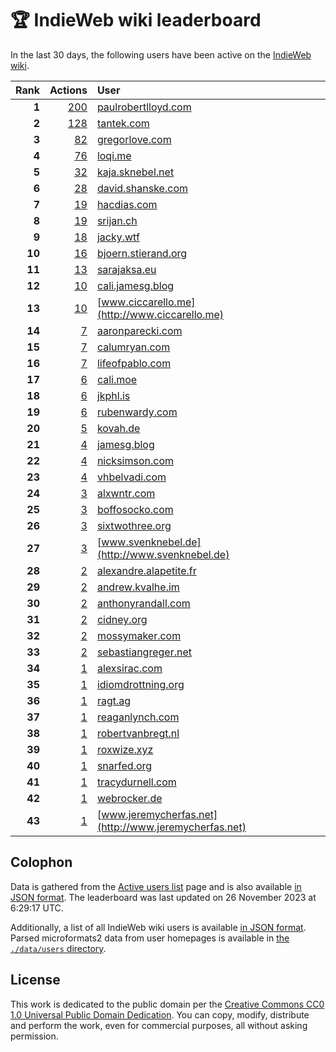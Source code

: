 # 🏆 IndieWeb wiki leaderboard

In the last 30 days, the following users have been active on the [IndieWeb wiki](https://indieweb.org).

| Rank | Actions | User |
|-----:|--------:|:-----|
| **1** | [200](https://indieweb.org/Special:Contributions/Paulrobertlloyd.com) | [paulrobertlloyd.com](http://paulrobertlloyd.com) |
| **2** | [128](https://indieweb.org/Special:Contributions/Tantek.com) | [tantek.com](http://tantek.com) |
| **3** | [82](https://indieweb.org/Special:Contributions/Gregorlove.com) | [gregorlove.com](http://gregorlove.com) |
| **4** | [76](https://indieweb.org/Special:Contributions/Loqi.me) | [loqi.me](http://loqi.me) |
| **5** | [32](https://indieweb.org/Special:Contributions/Kaja.sknebel.net) | [kaja.sknebel.net](http://kaja.sknebel.net) |
| **6** | [28](https://indieweb.org/Special:Contributions/David.shanske.com) | [david.shanske.com](http://david.shanske.com) |
| **7** | [19](https://indieweb.org/Special:Contributions/Hacdias.com) | [hacdias.com](http://hacdias.com) |
| **8** | [19](https://indieweb.org/Special:Contributions/Srijan.ch) | [srijan.ch](http://srijan.ch) |
| **9** | [18](https://indieweb.org/Special:Contributions/Jacky.wtf) | [jacky.wtf](http://jacky.wtf) |
| **10** | [16](https://indieweb.org/Special:Contributions/Bjoern.stierand.org) | [bjoern.stierand.org](http://bjoern.stierand.org) |
| **11** | [13](https://indieweb.org/Special:Contributions/Sarajaksa.eu) | [sarajaksa.eu](http://sarajaksa.eu) |
| **12** | [10](https://indieweb.org/Special:Contributions/Cali.jamesg.blog) | [cali.jamesg.blog](http://cali.jamesg.blog) |
| **13** | [10](https://indieweb.org/Special:Contributions/Www.ciccarello.me) | [www.ciccarello.me](http://www.ciccarello.me) |
| **14** | [7](https://indieweb.org/Special:Contributions/Aaronparecki.com) | [aaronparecki.com](http://aaronparecki.com) |
| **15** | [7](https://indieweb.org/Special:Contributions/Calumryan.com) | [calumryan.com](http://calumryan.com) |
| **16** | [7](https://indieweb.org/Special:Contributions/Lifeofpablo.com) | [lifeofpablo.com](http://lifeofpablo.com) |
| **17** | [6](https://indieweb.org/Special:Contributions/Cali.moe) | [cali.moe](http://cali.moe) |
| **18** | [6](https://indieweb.org/Special:Contributions/Jkphl.is) | [jkphl.is](http://jkphl.is) |
| **19** | [6](https://indieweb.org/Special:Contributions/Rubenwardy.com) | [rubenwardy.com](http://rubenwardy.com) |
| **20** | [5](https://indieweb.org/Special:Contributions/Kovah.de) | [kovah.de](http://kovah.de) |
| **21** | [4](https://indieweb.org/Special:Contributions/Jamesg.blog) | [jamesg.blog](http://jamesg.blog) |
| **22** | [4](https://indieweb.org/Special:Contributions/Nicksimson.com) | [nicksimson.com](http://nicksimson.com) |
| **23** | [4](https://indieweb.org/Special:Contributions/Vhbelvadi.com) | [vhbelvadi.com](http://vhbelvadi.com) |
| **24** | [3](https://indieweb.org/Special:Contributions/Alxwntr.com) | [alxwntr.com](http://alxwntr.com) |
| **25** | [3](https://indieweb.org/Special:Contributions/Boffosocko.com) | [boffosocko.com](http://boffosocko.com) |
| **26** | [3](https://indieweb.org/Special:Contributions/Sixtwothree.org) | [sixtwothree.org](http://sixtwothree.org) |
| **27** | [3](https://indieweb.org/Special:Contributions/Www.svenknebel.de) | [www.svenknebel.de](http://www.svenknebel.de) |
| **28** | [2](https://indieweb.org/Special:Contributions/Alexandre.alapetite.fr) | [alexandre.alapetite.fr](http://alexandre.alapetite.fr) |
| **29** | [2](https://indieweb.org/Special:Contributions/Andrew.kvalhe.im) | [andrew.kvalhe.im](http://andrew.kvalhe.im) |
| **30** | [2](https://indieweb.org/Special:Contributions/Anthonyrandall.com) | [anthonyrandall.com](http://anthonyrandall.com) |
| **31** | [2](https://indieweb.org/Special:Contributions/Cidney.org) | [cidney.org](http://cidney.org) |
| **32** | [2](https://indieweb.org/Special:Contributions/Mossymaker.com) | [mossymaker.com](http://mossymaker.com) |
| **33** | [2](https://indieweb.org/Special:Contributions/Sebastiangreger.net) | [sebastiangreger.net](http://sebastiangreger.net) |
| **34** | [1](https://indieweb.org/Special:Contributions/Alexsirac.com) | [alexsirac.com](http://alexsirac.com) |
| **35** | [1](https://indieweb.org/Special:Contributions/Idiomdrottning.org) | [idiomdrottning.org](http://idiomdrottning.org) |
| **36** | [1](https://indieweb.org/Special:Contributions/Ragt.ag) | [ragt.ag](http://ragt.ag) |
| **37** | [1](https://indieweb.org/Special:Contributions/Reaganlynch.com) | [reaganlynch.com](http://reaganlynch.com) |
| **38** | [1](https://indieweb.org/Special:Contributions/Robertvanbregt.nl) | [robertvanbregt.nl](http://robertvanbregt.nl) |
| **39** | [1](https://indieweb.org/Special:Contributions/Roxwize.xyz) | [roxwize.xyz](http://roxwize.xyz) |
| **40** | [1](https://indieweb.org/Special:Contributions/Snarfed.org) | [snarfed.org](http://snarfed.org) |
| **41** | [1](https://indieweb.org/Special:Contributions/Tracydurnell.com) | [tracydurnell.com](http://tracydurnell.com) |
| **42** | [1](https://indieweb.org/Special:Contributions/Webrocker.de) | [webrocker.de](http://webrocker.de) |
| **43** | [1](https://indieweb.org/Special:Contributions/Www.jeremycherfas.net) | [www.jeremycherfas.net](http://www.jeremycherfas.net) |


## Colophon

Data is gathered from the [Active users list](https://indieweb.org/Special:ActiveUsers) page and is also available [in JSON format](https://github.com/jgarber623/indieweb-wiki-leaderboard/blob/main/data/leaderboard.json). The leaderboard was last updated on 26 November 2023 at 6:29:17 UTC.

Additionally, a list of all IndieWeb wiki users is available [in JSON format](https://github.com/jgarber623/indieweb-wiki-leaderboard/blob/main/data/users.json). Parsed microformats2 data from user homepages is available in [the `./data/users` directory](https://github.com/jgarber623/indieweb-wiki-leaderboard/blob/main/data/users).

## License

This work is dedicated to the public domain per the [Creative Commons CC0 1.0 Universal Public Domain Dedication](https://creativecommons.org/publicdomain/zero/1.0/). You can copy, modify, distribute and perform the work, even for commercial purposes, all without asking permission.

